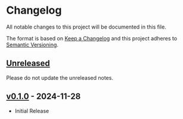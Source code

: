 # Changelog

All notable changes to this project will be documented in this file.

The format is based on [Keep a Changelog](http://keepachangelog.com/)
and this project adheres to [Semantic Versioning](http://semver.org/).

## [Unreleased](https://github.com/cndrsdrmn/eloquent-unique-attributes/compare/v0.1.0...master)

Please do not update the unreleased notes.

<!-- Content should be placed here -->

## [v0.1.0](https://github.com/cndrsdrmn/eloquent-unique-attributes/commit/456c5aacb19cb8f89830f27e737869270f9fbddf) - 2024-11-28

* Initial Release
